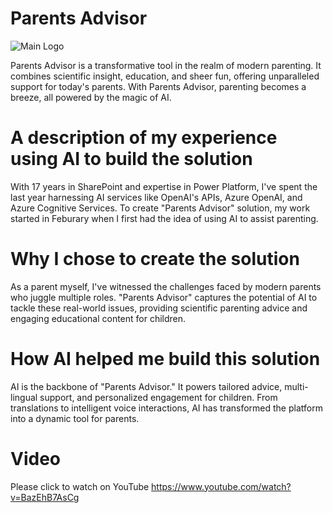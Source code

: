 # Parents Advisor
![Main Logo](https://github.com/Richardsprofile/ParentsAdvisor/assets/29499611/62d4fbba-fdd4-407b-b91e-70c63b6d6fae)

Parents Advisor is a transformative tool in the realm of modern parenting. It combines scientific insight, education, and sheer fun, offering unparalleled support for today's parents. With Parents Advisor, parenting becomes a breeze, all powered by the magic of AI.


# A description of my experience using AI to build the solution
With 17 years in SharePoint and expertise in Power Platform, I've spent the last year harnessing AI services like OpenAI's APIs, Azure OpenAI, and Azure Cognitive Services. To create "Parents Advisor" solution, my work started in Feburary when I first had the idea of using AI to assist parenting.

# Why I chose to create the solution
As a parent myself, I've witnessed the challenges faced by modern parents who juggle multiple roles. "Parents Advisor" captures the potential of AI to tackle these real-world issues, providing scientific parenting advice and engaging educational content for children.

# How AI helped me build this solution
AI is the backbone of "Parents Advisor." It powers tailored advice, multi-lingual support, and personalized engagement for children. From translations to intelligent voice interactions, AI has transformed the platform into a dynamic tool for parents.


# Video
Please click to watch on YouTube https://www.youtube.com/watch?v=BazEhB7AsCg
